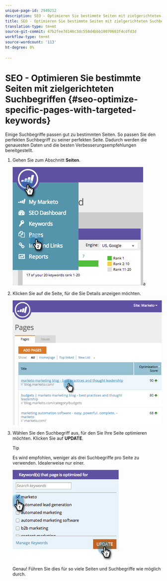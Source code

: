 ```yaml
---
unique-page-id: 2949212
description: SEO - Optimieren Sie bestimmte Seiten mit zielgerichteten Suchbegriffen - Marketing-Dokumente - Produktdokumentation
title: SEO - Optimieren Sie bestimmte Seiten mit zielgerichteten Suchbegriffen.
translation-type: tm+mt
source-git-commit: 47b2fee7d146c3dc558d4bbb10070683f4cdfd3d
workflow-type: tm+mt
source-wordcount: '113'
ht-degree: 0%

---
```



# SEO - Optimieren Sie bestimmte Seiten mit zielgerichteten Suchbegriffen {#seo-optimize-specific-pages-with-targeted-keywords}

Einige Suchbegriffe passen gut zu bestimmten Seiten. So passen Sie den perfekten Suchbegriff zu seiner perfekten Seite. Dadurch werden die genauesten Daten und die besten Verbesserungsempfehlungen bereitgestellt.

1. Gehen Sie zum Abschnitt **Seiten**.

   ![](assets/image2014-9-18-12-3a52-3a28.png)a

1. Klicken Sie auf die Seite, für die Sie Details anzeigen möchten.

   ![](assets/image2014-9-18-12-3a52-3a41.png)

1. Wählen Sie den Suchbegriff aus, für den Sie Ihre Seite optimieren möchten. Klicken Sie auf **UPDATE**.

   >[!TIP]
   >
   >Es wird empfohlen, weniger als drei Suchbegriffe pro Seite zu verwenden. Idealerweise nur einer.

   ![](assets/image2014-9-18-12-3a52-3a46.png)

   Genau! Führen Sie dies für so viele Seiten und Suchbegriffe wie möglich durch.


